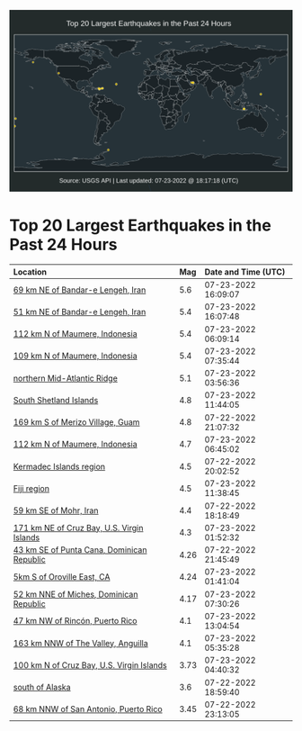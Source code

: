 ![Map](./map.png)

# Top 20 Largest Earthquakes in the Past 24 Hours

| Location | Mag | Date and Time (UTC) |
|:---|:---|:---|
| [69 km NE of Bandar-e Lengeh, Iran](https://earthquake.usgs.gov/earthquakes/eventpage/us7000hszl) | 5.6 | 07-23-2022 16:09:07 |
| [51 km NE of Bandar-e Lengeh, Iran](https://earthquake.usgs.gov/earthquakes/eventpage/us7000hszk) | 5.4 | 07-23-2022 16:07:48 |
| [112 km N of Maumere, Indonesia](https://earthquake.usgs.gov/earthquakes/eventpage/us7000hswf) | 5.4 | 07-23-2022 06:09:14 |
| [109 km N of Maumere, Indonesia](https://earthquake.usgs.gov/earthquakes/eventpage/us7000hswx) | 5.4 | 07-23-2022 07:35:44 |
| [northern Mid-Atlantic Ridge](https://earthquake.usgs.gov/earthquakes/eventpage/us7000hsw2) | 5.1 | 07-23-2022 03:56:36 |
| [South Shetland Islands](https://earthquake.usgs.gov/earthquakes/eventpage/us7000hsyn) | 4.8 | 07-23-2022 11:44:05 |
| [169 km S of Merizo Village, Guam](https://earthquake.usgs.gov/earthquakes/eventpage/us7000hsu0) | 4.8 | 07-22-2022 21:07:32 |
| [112 km N of Maumere, Indonesia](https://earthquake.usgs.gov/earthquakes/eventpage/us7000hswr) | 4.7 | 07-23-2022 06:45:02 |
| [Kermadec Islands region](https://earthquake.usgs.gov/earthquakes/eventpage/us7000hst4) | 4.5 | 07-22-2022 20:02:52 |
| [Fiji region](https://earthquake.usgs.gov/earthquakes/eventpage/us7000hsyl) | 4.5 | 07-23-2022 11:38:45 |
| [59 km SE of Mohr, Iran](https://earthquake.usgs.gov/earthquakes/eventpage/us7000hssb) | 4.4 | 07-22-2022 18:18:49 |
| [171 km NE of Cruz Bay, U.S. Virgin Islands](https://earthquake.usgs.gov/earthquakes/eventpage/pr2022204001) | 4.3 | 07-23-2022 01:52:32 |
| [43 km SE of Punta Cana, Dominican Republic](https://earthquake.usgs.gov/earthquakes/eventpage/pr2022203000) | 4.26 | 07-22-2022 21:45:49 |
| [5km S of Oroville East, CA](https://earthquake.usgs.gov/earthquakes/eventpage/nc73761796) | 4.24 | 07-23-2022 01:41:04 |
| [52 km NNE of Miches, Dominican Republic](https://earthquake.usgs.gov/earthquakes/eventpage/pr2022204004) | 4.17 | 07-23-2022 07:30:26 |
| [47 km NW of Rincón, Puerto Rico](https://earthquake.usgs.gov/earthquakes/eventpage/pr2022204005) | 4.1 | 07-23-2022 13:04:54 |
| [163 km NNW of The Valley, Anguilla](https://earthquake.usgs.gov/earthquakes/eventpage/pr2022204003) | 4.1 | 07-23-2022 05:35:28 |
| [100 km N of Cruz Bay, U.S. Virgin Islands](https://earthquake.usgs.gov/earthquakes/eventpage/pr2022204002) | 3.73 | 07-23-2022 04:40:32 |
| [south of Alaska](https://earthquake.usgs.gov/earthquakes/eventpage/us7000hssh) | 3.6 | 07-22-2022 18:59:40 |
| [68 km NNW of San Antonio, Puerto Rico](https://earthquake.usgs.gov/earthquakes/eventpage/pr2022203001) | 3.45 | 07-22-2022 23:13:05 |
